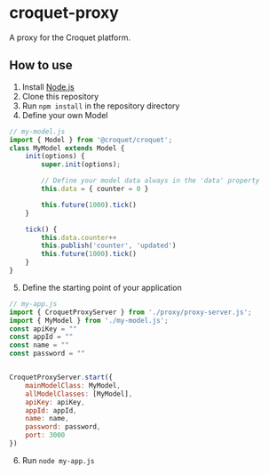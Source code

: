 # croquet-proxy
A proxy for the Croquet platform.

## How to use
1. Install [Node.js](https://nodejs.org/en/download/)
2. Clone this repository
3. Run `npm install` in the repository directory
4. Define your own Model
```javascript
// my-model.js
import { Model } from '@croquet/croquet';
class MyModel extends Model {
    init(options) {
        super.init(options);

        // Define your model data always in the 'data' property
        this.data = { counter = 0 }

        this.future(1000).tick()
    }

    tick() {
        this.data.counter++
        this.publish('counter', 'updated')
        this.future(1000).tick()
    }
}
```
5. Define the starting point of your application
```javascript
// my-app.js
import { CroquetProxyServer } from './proxy/proxy-server.js';
import { MyModel } from './my-model.js';
const apiKey = ""
const appId = ""
const name = ""
const password = ""


CroquetProxyServer.start({
    mainModelClass: MyModel,
    allModelClasses: [MyModel],
    apiKey: apiKey,
    appId: appId,
    name: name,
    password: password,
    port: 3000
})
```
6. Run `node my-app.js`